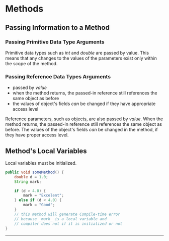 
# Methods

## Passing Information to a Method

### Passing Primitive Data Type Arguments

 Primitive data types such as *int* and *double* are passed by value.
 This means that any changes to the values of the parameters exist only within the scope of the method.

### Passing Reference Data Types Arguments

- passed by *value*
- when the method returns, the passed-in reference still references the same object as before
- the values of object's fields *can* be changed if they have appropriate access level

Reference parameters, such as objects, are also passed by *value*.
When the method returns, the passed-in reference still references the same object as before.
The values of the object's fields *can* be changed in the method, if they have proper access level.

## Method's Local Variables

Local variables must be initialized.

```Java
public void someMethod() {
    double d = 1.0;
    String mark;

    if (d > 4.0) {
        mark = "Excelent";
    } else if (d < 4.0) {
        mark = "Good";
    }
    // this method will generate Compile-time error
    // because _mark_ is a local variable and
    // compiler does not if it is initialized or not
}

```



















---
